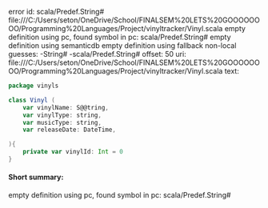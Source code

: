 error id: scala/Predef.String#
file:///C:/Users/seton/OneDrive/School/FINALSEM%20LETS%20GOOOOOOOO/Programming%20Languages/Project/vinyltracker/Vinyl.scala
empty definition using pc, found symbol in pc: scala/Predef.String#
empty definition using semanticdb
empty definition using fallback
non-local guesses:
	 -String#
	 -scala/Predef.String#
offset: 50
uri: file:///C:/Users/seton/OneDrive/School/FINALSEM%20LETS%20GOOOOOOOO/Programming%20Languages/Project/vinyltracker/Vinyl.scala
text:
```scala
package vinyls

class Vinyl (
    var vinylName: S@@tring,
    var vinylType: string,
    var musicType: string,
    var releaseDate: DateTime,

){
    private var vinylId: Int = 0
}

```


#### Short summary: 

empty definition using pc, found symbol in pc: scala/Predef.String#